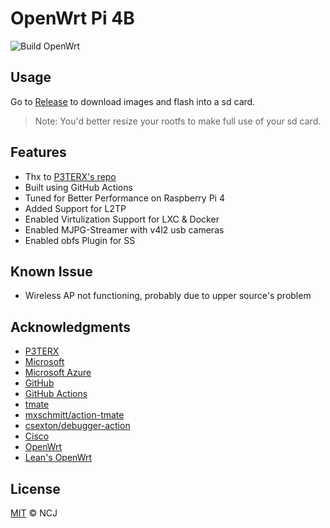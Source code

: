# OpenWrt Pi 4B

![Build OpenWrt](https://github.com/iamNCJ/Openwrt-Pi4/workflows/Build%20OpenWrt/badge.svg?branch=master)

## Usage

Go to [Release](https://github.com/iamNCJ/Openwrt-Pi4/releases) to download images and flash into a sd card.

> Note: You'd better resize your rootfs to make full use of your sd card.

## Features

- Thx to [P3TERX's repo](https://github.com/P3TERX/Actions-OpenWrt)
- Built using GitHub Actions
- Tuned for Better Performance on Raspberry Pi 4
- Added Support for L2TP
- Enabled Virtulization Support for LXC & Docker
- Enabled MJPG-Streamer with v4l2 usb cameras
- Enabled obfs Plugin for SS

## Known Issue

- Wireless AP not functioning, probably due to upper source's problem

## Acknowledgments

- [P3TERX](https://github.com/P3TERX)
- [Microsoft](https://www.microsoft.com)
- [Microsoft Azure](https://azure.microsoft.com)
- [GitHub](https://github.com)
- [GitHub Actions](https://github.com/features/actions)
- [tmate](https://github.com/tmate-io/tmate)
- [mxschmitt/action-tmate](https://github.com/mxschmitt/action-tmate)
- [csexton/debugger-action](https://github.com/csexton/debugger-action)
- [Cisco](https://www.cisco.com/)
- [OpenWrt](https://github.com/openwrt/openwrt)
- [Lean's OpenWrt](https://github.com/coolsnowwolf/lede)

## License

[MIT](https://github.com/iamNCJ/Openwrt-Pi4/blob/master/LICENSE) © NCJ
